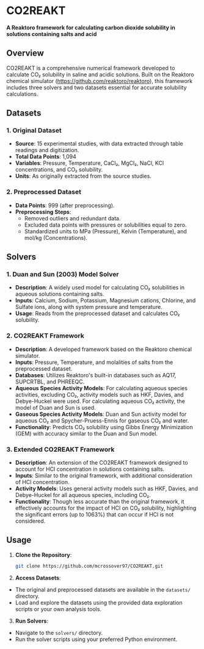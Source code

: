 # CO2REAKT

**A Reaktoro framework for calculating carbon dioxide solubility in solutions containing salts and acid**

## Overview

CO2REAKT is a comprehensive numerical framework developed to calculate CO₂ solubility in saline and acidic solutions. Built on the Reaktoro chemical simulator (https://github.com/reaktoro/reaktoro), this framework includes three solvers and two datasets essential for accurate solubility calculations.

## Datasets

### 1. Original Dataset
- **Source**: 15 experimental studies, with data extracted through table readings and digitization.
- **Total Data Points**: 1,094
- **Variables**: Pressure, Temperature, CaCl₂, MgCl₂, NaCl, KCl concentrations, and CO₂ solubility.
- **Units**: As originally extracted from the source studies.

### 2. Preprocessed Dataset
- **Data Points**: 999 (after preprocessing).
- **Preprocessing Steps**:
  - Removed outliers and redundant data.
  - Excluded data points with pressures or solubilities equal to zero.
  - Standardized units to MPa (Pressure), Kelvin (Temperature), and mol/kg (Concentrations).

## Solvers

### 1. Duan and Sun (2003) Model Solver
- **Description**: A widely used model for calculating CO₂ solubilities in aqueous solutions containing salts.
- **Inputs**: Calcium, Sodium, Potassium, Magnesium cations, Chlorine, and Sulfate ions, along with system pressure and temperature.
- **Usage**: Reads from the preprocessed dataset and calculates CO₂ solubility.

### 2. CO2REAKT Framework
- **Description**: A developed framework based on the Reaktoro chemical simulator.
- **Inputs**: Pressure, Temperature, and molalities of salts from the preprocessed dataset.
- **Databases**: Utilizes Reaktoro's built-in databases such as AQ17, SUPCRTBL, and PHREEQC.
- **Aqueous Species Activity Models**: For calculating aqueous species activities, excluding CO₂, activity models such as HKF, Davies, and Debye-Huckel were used. For calculating aqueous CO₂ activity, the model of Duan and Sun is used.
- **Gaseous Species Activity Models**: Duan and Sun activity model for aqueous CO₂ and Spycher-Pruess-Ennis for gaseous CO₂ and water.
- **Functionality**: Predicts CO₂ solubility using Gibbs Energy Minimization (GEM) with accuracy similar to the Duan and Sun model.

### 3. Extended CO2REAKT Framework
- **Description**: An extension of the CO2REAKT framework designed to account for HCl concentration in solutions containing salts.
- **Inputs**: Similar to the original framework, with additional consideration of HCl concentration.
- **Activity Models**: Uses general activity models such as HKF, Davies, and Debye-Huckel for all aqueous species, including CO₂.
- **Functionality**: Though less accurate than the original framework, it effectively accounts for the impact of HCl on CO₂ solubility, highlighting the significant errors (up to 1063%) that can occur if HCl is not considered.

## Usage

1. **Clone the Repository**:
   ```bash
   git clone https://github.com/mcrossover97/CO2REAKT.git

2. **Access Datasets**:

- The original and preprocessed datasets are available in the `datasets/` directory.
- Load and explore the datasets using the provided data exploration scripts or your own analysis tools.

3. **Run Solvers**:

- Navigate to the `solvers/` directory.
- Run the solver scripts using your preferred Python environment.




  
